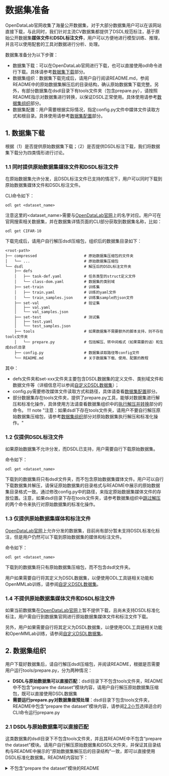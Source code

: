 # 数据集准备

OpenDataLab官网收集了海量公开数据集，对于大部分数据集用户可以在该网站直接下载，与此同时，我们针对主流CV数据集都提供了DSDL规范标注，基于原始公开数据集**媒体文件**和**DSDL标注文件**，用户可以方便地进行模型训练、推理，并且可以使用配套的工具对数据进行分析、处理。

数据集准备分为以下步骤：

- 数据集下载：可以在OpenDataLab官网进行下载，也可以直接使用odl命令进行下载。具体请参考[数据集下载](#数据集下载)部分。
- 数据集组织：数据集下载完成后，请用户自行阅读README.md，参阅README中的原始数据集解压后的目录结构，确认原始数据集下载完整。另外，有部分数据集在dsdl目录下有tools文件夹（包含prepare.py），请按照README指示对数据集进行转换，以保证DSDL正常使用。具体使用请参考[数据集组织](#数据集组织)部分。
- 数据集配置：用户需要根据实际情况，指定config.py文件中媒体文件读取方式和根目录。具体使用请参考[数据集配置](#数据集配置)部分。

<a id="数据集下载"></a>
## 1. 数据集下载

根据（1）是否提供原始数据集下载；（2）是否提供DSDL标注下载，我们将数据集下载分为四类情形进行讨论。

### 1.1 同时提供原始数据集媒体文件和DSDL标注文件

在原始数据集允许分发，且DSDL标注文件已支持的情况下，用户可以同时下载到原始数据集媒体文件和DSDL标注文件。

CLI命令如下：

```shell
odl get <dataset_name>
```

注意这里的<dataset_name>需要与[OpenDataLab官网](https://opendatalab.com/)上的名字对应。用户可在官网搜索相关数据集，并在数据集详情页面的CLI部分获取到数据集名称，比如：

```shell
odl get CIFAR-10
```

下载完成后，请用户自行解压dsdl压缩包，组织后的数据集目录如下：

```shell
<root-path>
├── compressed                     # 原始数据集压缩包的文件夹
│   └── ...                        # 原始数据集压缩包
└── dsdl                           # 解压后的DSDL标注文件夹
    ├── defs
    │   ├── task-def.yaml          # 任务类型的struct定义文件
    │   └── class-dom.yaml         # 数据集的类别域
    ├── set-train                  # 训练集
    │   ├── train.yaml             # 训练的yaml文件
    │   └── train_samples.json     # 训练集sample的json文件
    ├── set-val                    # 验证集
    │   ├── val.yaml
    │   └── val_samples.json
    ├── set-test                   # 测试集
    │   ├── test.yaml
    │   └── test_samples.json  
    ├── tools                      # 如果数据集不需要额外的脚本支持，则不存在tools文件夹
    │   └── prepare.py             # 包括解压、转中间格式（如果需要的话）和生成dsdl目录
    ├── config.py                  # 数据集读取路径等config文件
    └── README.md                  # 关于数据集下载、使用、配置的教程
```

其中：

  * defs文件夹和set-xxx文件夹主要包含DSDL数据集的定义文件、类别域文件和数据文件等（详细信息可以参阅[自定义DSDL数据集](./advanced/dsdl_define.md)）；
  * config.py需要修改媒体文件读取方式和路径，具体请查看[数据集配置](#数据集配置)部分。
  * 部分数据集存在tools文件夹，提供了prepare.py工具，能够对数据集进行解压和标准化操作，具体使用方法请查看数据集组织中的[执行解压并转换](#执行解压并转换)部分的命令。
!!! note "注意：如果dsdl下存在tools文件夹，请用户不要自行解压原始数据集压缩包，请参考[数据集组织](#数据集组织)部分对原始数据集执行解压和标准化操作。"


### 1.2 仅提供DSDL标注文件

如果原始数据集不允许分发，而DSDL已支持，用户需要自行下载原始数据集。

命令如下：

```shell
odl get <dataset_name>
```

下载到的数据集将只有dsdl文件夹，而不包含原始数据集媒体文件。用户可以自行下载数据集并解压，请保证原始数据集的目录格式与README中展示的原始数据集目录格式一致。通过修改config.py中的路径，来指定原始数据集媒体文件的存放位置。注意，如果dsdl目录下存在tools文件夹，请参考数据集组织中[跳过解压](#跳过解压，复制一份原始数据集后执行转换)的两个命令来执行对原始数据集的标准化操作。

### 1.3 仅提供原始数据集媒体和标注文件

[OpenDataLab官网](https://opendatalab.com/)上允许分发的数据集，目前尚有部分暂未支持DSDL标准化标注，但是用户仍然可以下载到原始数据集的媒体和标注文件。

命令如下：

```shell
odl get <dataset_name>
```

下载到的数据集将只有原始数据集压缩包，而不包含dsdl文件夹。

用户如果需要自行将其定义为DSDL数据集，以便使用ODL工具链相关功能和OpenMMLab训练，请参阅[自定义DSDL数据集](./advanced/dsdl_define.md)。

### 1.4 不提供原始数据集媒体文件和DSDL标注文件

如果当前数据集在[OpenDataLab官网](https://opendatalab.com/)上暂不提供下载，且尚未支持DSDL标准化标注，用户需自行到数据集官网进行原始数据集媒体文件和标注文件下载。

另外，用户如果需要自行将其定义为DSDL数据集，以便使用ODL工具链相关功能和OpenMMLab训练，请参阅[自定义DSDL数据集](./advanced/dsdl_define.md)。

<a id="数据集组织"></a>
## 2. 数据集组织

用户下载好数据集后，请自行解压dsdl压缩包，并阅读README，根据是否需要用户运行tools/prepare.py，分为两种情况：

- **DSDL与原始数据集可以直接匹配**：dsdl目录下不包含tools文件夹，README中不包含“prepare the dataset”模块内容，请用户自行解压原始数据集压缩包，既可以直接使用DSDL数据集
- **需要运行prepare.py对数据集做预处理**：dsdl目录下包含tools文件夹，README中包含“prepare the dataset”模块内容，请参阅[2.2小节](#2.2小节)选择适合的CLI命令运行prepare.py

### 2.1 DSDL与原始数据集可以直接匹配

这类数据集的dsdl目录下不包含tools文件夹，并且其README中不包含“prepare the dataset”模块。请用户自行解压原始数据集和DSDL文件夹，并保证其目录结构与README中展示的“原始数据集解压后的目录结构”一致，即可以直接使用DSDL标准化数据集。README内容如下：

<details>
<summary>不包含“prepare the dataset”模块的README</summary>
```
# Data Set Description Language(DSDL) for [dataset_name] dataset

## Data Structure

Please make sure the folder structure of prepared dataset is organized as followed:

<dataset_root>
├── ...               # 原始数据集解压后的目录结构

The folder structure of dsdl annotation is organized as followed:

<dataset_root>
├── ...               # dsdl解压后的目录结构

## config.py

You can load your dataset from local or oss.
From local:

local = dict(
    type="LocalFileReader",
    working_dir="the root path of the prepared dataset",
)

Please change the 'working_dir' to the path of your prepared dataset where media data can be found,
for example: "`<root>`/dataset_name/prepared".

From oss:

ali_oss = dict(
    type="AliOSSFileReader",
    access_key_secret="your secret key of aliyun oss",
    endpoint="your endpoint of aliyun oss",
    access_key_id="your access key of aliyun oss",
    bucket_name="your bucket name of aliyun oss",
    working_dir="the prefix of the prepared dataset within the bucket")

Please change the 'access_key_secret', 'endpoint', 'access_key_id', 'bucket_name' and 'working_dir',
e.g. if the full path of your prepared dataset is "oss://bucket_name/dataset_name/prepared", then the working_dir should be "dataset_name/prepared".

## Related source:

1. Get more information about DSDL: [dsdl-docs](https://opendatalab.github.io/dsdl-docs/)
2. DSDL-SDK official repo: [dsdl-sdk](https://github.com/opendatalab/dsdl-sdk/)
3. Get more dataset: [opendatalab](https://opendatalab.com/)

```
</details>

<a id="2.2小节"></a>
### 2.2 需要运行prepare.py对数据集做预处理

这类数据集的dsdl目录下包含tools文件夹，需要运行tools/prepare.py将数据集转换为DSDL标准后（后文将会详述如何运行该代码），才能正常使用DSDL标准化数据集。这类数据集的README内容如下：
<details>
<summary>包含“prepare the dataset”模块的README</summary>
```

# Data Set Description Language(DSDL) for [dataset_name] dataset

## prepare the dataset

To make sure the DSDL dataset for [task_name] run successfully, the tools/prepare.py should be executed.
For this dataset, the following step will be selected to execute:

- decompress
- prepare dataset and generate DSDL annotation

There are four usage scenarios:

### decompress, convert

python tools/prepare.py <path_to_the_compressed_dataset_folder>

### decompress, copy and convert

python tools/prepare.py -c <path_to_the_compressed_dataset_folder>

### (already decompressed) copy and convert

python tools/prepare.py -d -c <path_to_the_decompressed_dataset_folder>

### (already decompressed) convert, directly overwrite

python tools/prepare.py -d <path_to_the_decompressed_dataset_folder>

For more messages, see [Dataset Prepare Section](https://opendatalab.github.io/dsdl-docs/tutorials/dataset_download/) in DSDL DOC, or use the help option:

python tools/prepare.py --help

## Data Structure

Please make sure the folder structure of prepared dataset is organized as followed:

<dataset_root>
├── ...               # 原始数据集解压后的目录结构

The folder structure of dsdl annotation for [task_name] is organized as followed:

<dataset_root>
├── ...               # dsdl解压后的目录结构

## config.py

You can load your dataset from local or oss.
From local:

local = dict(
    type="LocalFileReader",
    working_dir="the root path of the prepared dataset",
)

Please change the 'working_dir' to the path of your prepared dataset where media data can be found,
for example: "`<root>`/dataset_name/prepared".

From oss:

ali_oss = dict(
    type="AliOSSFileReader",
    access_key_secret="your secret key of aliyun oss",
    endpoint="your endpoint of aliyun oss",
    access_key_id="your access key of aliyun oss",
    bucket_name="your bucket name of aliyun oss",
    working_dir="the prefix of the prepared dataset within the bucket")

Please change the 'access_key_secret', 'endpoint', 'access_key_id', 'bucket_name' and 'working_dir',
e.g. if the full path of your prepared dataset is "oss://bucket_name/dataset_name/prepared", then the working_dir should be "dataset_name/prepared".

## Related source:

1. Get more information about DSDL: [dsdl-docs](https://opendatalab.github.io/dsdl-docs/)
2. DSDL-SDK official repo: [dsdl-sdk](https://github.com/opendatalab/dsdl-sdk/)
3. Get more dataset: [opendatalab](https://opendatalab.com/)

```
</details>

为了满足原始数据集来源不同的用户，prepare.py设定了两个参数，分别指示是否跳过解压 (-d) 以及是否保留一份解压后的原始数据集 (-c)，分为以下四种使用场景：

```shell
### 执行解压并转换
python tools/prepare.py <path_to_the_compressed_dataset_folder>

### 执行解压，复制一份原始数据集后转换
python tools/prepare.py -c <path_to_the_compressed_dataset_folder>

### 跳过解压，复制一份原始数据集后执行转换
python tools/prepare.py -d -c <path_to_the_decompressed_dataset_folder>

### 跳过解压，执行转换（直接覆盖原始数据集）
python tools/prepare.py -d <path_to_the_decompressed_dataset_folder>

```

具体的代码运行场景和细节请查看2.2.1-2.2.4小节。

<a id="执行解压并转换"></a>
#### 2.2.1 执行解压并转换

如果用户是从OpenDataLab上下载到的原始数据集压缩包，可使用以下命令运行prepare.py，请将路径修改为原始数据集压缩包所在的文件夹路径。

```shell
python tools/prepare.py <path_to_the_compressed_dataset_folder>
```

运行该代码后，将会对用户提供的数据集压缩包进行解压，生成prepared文件夹，然后直接对prepared文件夹进行DSDL标准化操作，并生成DSDL标注。执行后的目录结构如下：

```shell
├── <dataset_root>                      # 数据集根目录
    ├── <compressed_dataset_folder>     # OpenDataLab上下载到的原始数据集压缩包所在的文件夹
        ├── ...
    ├── <dsdl_folder>                   # OpenDataLab上下载后自行解压后的dsdl文件夹
        ├── ...
    ├── prepared                        # 对原始数据集压缩包解压并执行DSDL标准化后的数据集文件夹
        ├── ...
```

#### 2.2.2 执行解压，复制一份原始数据集后转换

如果用户希望保留一份解压后的原始数据集，可增加-c参数来指定：

```
python tools/prepare.py -c <path_to_the_compressed_dataset_folder>
```

运行该代码后，将会对用户提供的数据集压缩包进行解压，并保存到original文件夹下，同时会将original复制一份并命名为prepared文件夹，然后再对prepared文件夹的内容进行DSDL标准化操作，并生成DSDL标注。执行后的目录结构如下：

```shell
├── <dataset_root>                      # 数据集根目录
    ├── <compressed_dataset_folder>     # OpenDataLab上下载到的原始数据集压缩包所在的文件夹
        ├── ...
    ├── <dsdl_folder>                   # OpenDataLab上下载后自行解压后的dsdl文件夹
        ├── ...
    ├── original                        # 解压后的原始数据集文件夹
        ├── ...  
    ├── prepared                        # 复制original并执行DSDL标准化后的数据集文件夹
        ├── ...
```

<a id="跳过解压，复制一份原始数据集后执行转换"></a>
#### 2.2.3 跳过解压，复制一份原始数据集后执行转换

如果用户是从别的途径下载的原始数据集或是已解压过的数据集，并且希望转换后生成一个新的DSDL标准数据集文件夹，请用户自行解压数据集后，确保其目录结构与README中展示的“原始数据集解压后的目录结构”一致，然后利用-d参数跳过解压操作，直接执行数据集转换，路径为解压后的原始数据集文件夹：

```shell
python tools/prepare.py -d -c <path_to_the_decompressed_dataset_folder>
```

运行该代码后，将会复制一份用户提供的解压后的原始数据集到同目录下，文件夹名为prepared，然后再对prepared文件夹的内容进行DSDL标准化操作，并生成DSDL标注。用户提供的原始数据集目录下的所有文件都将会保留。执行后的目录结构如下：

```shell
├── <dataset_root>                      # 数据集根目录
    ├── <decompressed_dataset_folder>   # 用户自行解压得到的原始数据集文件夹
        ├── ...
    ├── <dsdl_folder>                   # OpenDataLab上下载后自行解压后的dsdl文件夹
        ├── ... 
    ├── prepared                        # 复制<decompressed_dataset_folder>并执行DSDL标准化后的数据集文件夹
        ├── ...
```

#### 2.2.4 跳过解压，执行转换（直接覆盖原始数据集）

如果用户是从别的途径下载的原始数据集或是已解压过的数据集，并且希望转换后仅保留DSDL标准的数据集，请用户自行解压数据集后，确保其目录结构与README中展示的“原始数据集解压后的目录结构”一致，然后利用-d参数跳过解压操作，直接执行数据集转换，其中路径为解压后的原始数据集文件夹：

```shell
python tools/prepare.py -d <path_to_the_decompressed_dataset_folder>
```

运行该代码后，将会对用户提供的解压后的原始数据集文件夹里的内容进行DSDL标准化操作，并生成DSDL标注。请注意，该操作会使得用户提供的原始数据集的部分媒体文件或标注文件被覆盖，如果不想改变原始数据集的文件，请执行上文中的[跳过解压，复制一份原始数据集后执行转换](#跳过解压，复制一份原始数据集后执行转换)。执行后的目录结构如下：

```shell
├── <dataset_root>                      # 数据集根目录
    ├── <decompressed_dataset_folder>   # 用户自行解压得到的原始数据集文件夹（其中部分文件在标准化过程中已被覆盖）
        ├── ...
    ├── <dsdl_folder>                   # OpenDataLab上下载后自行解压后的dsdl文件夹
        ├── ... 
```

<a id="数据集配置"></a>
## 3. 数据集配置
为了数据集方便分发，我们提出了【媒体数据】和【标注文件】分离这一设计理念，这样即便用户把不同数据保存在不同的存储上，也无需移动文件，仅需修改对应的config文件中媒体文件的存储根目录即可，这里的数据集配置也主要是指对config文件的适配，用户需要修改媒体文件读取方式和读取的根目录。

在 `config.py`中，列举了所支持的媒体文件读取方式，根据实际情况选择并配置文件路径等信息：

1. 本地读取： `local`中的参数 `working_dir`（本地数据所在的目录）
2. 阿里云OSS读取： `ali_oss`中的参数（阿里云OSS的配置 `access_key_secret`, `endpoint`, `access_key_id`；桶名称 `bucket_name`，数据在桶中的目录 `working_dir`。关于阿里云OSS参数配置中相关字段的详细含义和配置方法，请参考其官方文档：[配置教程](https://help.aliyun.com/document_detail/474474.html)）

完整的config.py文件示例如下：

```python
local = dict(
    type="LocalFileReader",
    working_dir="local path of your media",
)

ali_oss = dict(
    type="AliOSSFileReader",
    access_key_secret="your secret key of aliyun oss",
    endpoint="your endpoint of aliyun oss",
    access_key_id="your access key of aliyun oss",
    bucket_name="your bucket name of aliyun oss",
    working_dir="the relative path of your media dir in the bucket")
```
